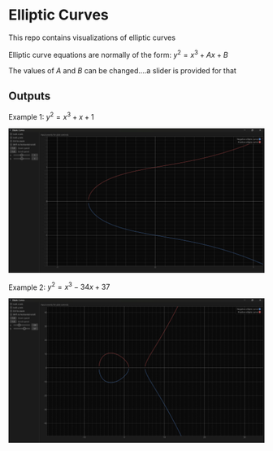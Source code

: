 # Elliptic Curves

This repo contains visualizations of elliptic curves

Elliptic curve equations are normally of the form: $y^2 = x^3 + Ax + B$

The values of $A$ and $B$ can be changed....a slider is provided for that

## Outputs

Example 1: $y^2 = x^3 + x + 1$

![](output/output1.png)

Example 2: $y^2 = x^3 - 34x + 37$

![](output/output2.png)

